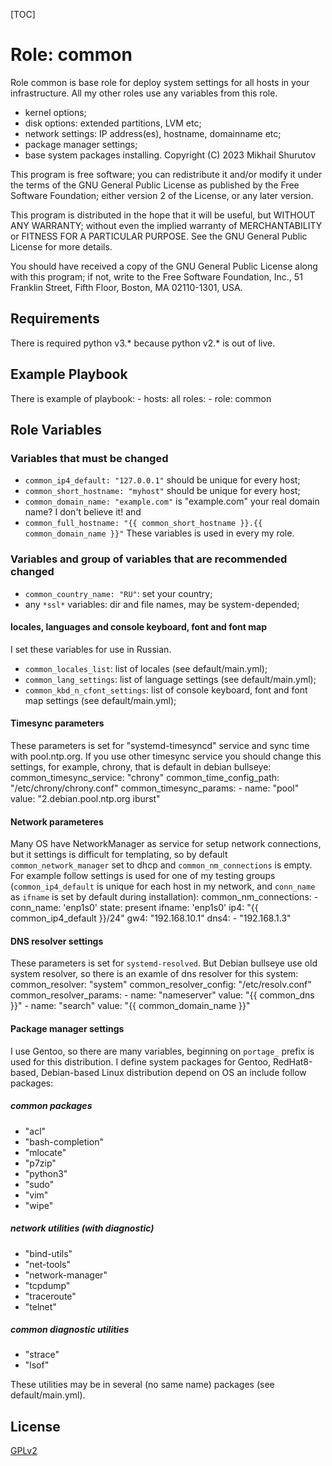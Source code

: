[TOC]

Role: common
============

Role common is base role for deploy system settings for all hosts in your infrastructure. All my other roles use any variables from this role.
* kernel options;
* disk options: extended partitions, LVM etc;
* network settings: IP address(es), hostname, domainname etc;
* package manager settings;
* base system packages installing.
Copyright (C) 2023  Mikhail Shurutov

This program is free software; you can redistribute it and/or
modify it under the terms of the GNU General Public License
as published by the Free Software Foundation; either version 2
of the License, or any later version.

This program is distributed in the hope that it will be useful,
but WITHOUT ANY WARRANTY; without even the implied warranty of
MERCHANTABILITY or FITNESS FOR A PARTICULAR PURPOSE.  See the
GNU General Public License for more details.

You should have received a copy of the GNU General Public License
along with this program; if not, write to the Free Software
Foundation, Inc., 51 Franklin Street, Fifth Floor, Boston, MA  02110-1301, USA.

Requirements
------------
There is required python v3.* because python v2.* is out of live.

Example Playbook
----------------

There is example of playbook:
    - hosts: all
      roles:
        - role: common

Role Variables
--------------

### Variables that must be changed
* `common_ip4_default: "127.0.0.1"` should be unique for every host;
* `common_short_hostname: "myhost"` should be unique for every host;
* `common_domain_name: "example.com"` is "example.com" your real domain name? I don't believe it!
and
* `common_full_hostname: "{{ common_short_hostname }}.{{ common_domain_name }}"`
These variables is used in every my role.

### Variables and group of variables that are recommended changed
* `common_country_name: "RU"`: set your country;
* any `*ssl*` variables: dir and file names, may be system-depended;
#### **locales, languages and console keyboard, font and font map**
I set these variables for use in Russian.
* `common_locales_list`: list of locales (see default/main.yml);
* `common_lang_settings`: list of language settings (see default/main.yml);
* `common_kbd_n_cfont_settings`: list of console keyboard, font and font map settings (see default/main.yml);

#### Timesync parameters
These parameters is set for "systemd-timesyncd" service and sync time with pool.ntp.org. If you use other timesync service you should change this settings, for example, chrony, that is default in debian bullseye:
    common_timesync_service: "chrony"
    common_time_config_path: "/etc/chrony/chrony.conf"
    common_timesync_params:
      - name: "pool"
        value: "2.debian.pool.ntp.org iburst"

#### Network parameteres
Many OS have NetworkManager as service for setup network connections, but it settings is difficult for templating, so by default `common_network_manager` set to dhcp and `common_nm_connections` is empty. For example follow settings is used for one of my testing groups (`common_ip4_default` is unique for each host in my network, and `conn_name` as `ifname` is set by default during installation):
    common_nm_connections:
      - conn_name: 'enp1s0'
        state: present
        ifname: 'enp1s0'
        ip4: "{{ common_ip4_default }}/24"
        gw4: "192.168.10.1"
        dns4:
          - "192.168.1.3"

#### DNS resolver settings
These parameters is set for `systemd-resolved`. But Debian bullseye use old system resolver, so there is an examle of dns resolver for this system:
    common_resolver: "system"
    common_resolver_config: "/etc/resolv.conf"
    common_resolver_params:
      - name: "nameserver"
        value: "{{ common_dns }}"
      - name: "search"
        value: "{{ common_domain_name }}"

#### Package manager settings
I use Gentoo, so there are many variables, beginning on `portage_` prefix is used for this distribution.
I define system packages for Gentoo, RedHat8-based, Debian-based Linux distribution depend on OS an include follow packages:
##### common packages
- "acl"
- "bash-completion" 
- "mlocate"
- "p7zip"
- "python3"
- "sudo"
- "vim"
- "wipe"
##### network utilities (with diagnostic)
- "bind-utils"
- "net-tools"
- "network-manager"
- "tcpdump"
- "traceroute"
- "telnet"
##### common diagnostic utilities
- "strace"
- "lsof"

These utilities may be in several (no same name) packages (see default/main.yml).

License
-------

[GPLv2](https://www.gnu.org/licenses/old-licenses/gpl-2.0.txt)
